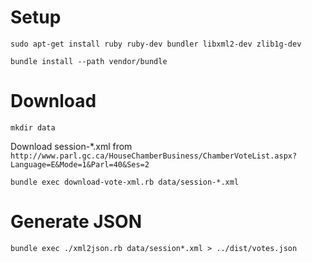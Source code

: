 Setup
=====

```
sudo apt-get install ruby ruby-dev bundler libxml2-dev zlib1g-dev
```

```
bundle install --path vendor/bundle  
```

Download
========

```
mkdir data
```

Download session-*.xml from `http://www.parl.gc.ca/HouseChamberBusiness/ChamberVoteList.aspx?Language=E&Mode=1&Parl=40&Ses=2`

```
bundle exec download-vote-xml.rb data/session-*.xml
```

Generate JSON
=============

```
bundle exec ./xml2json.rb data/session*.xml > ../dist/votes.json
```
